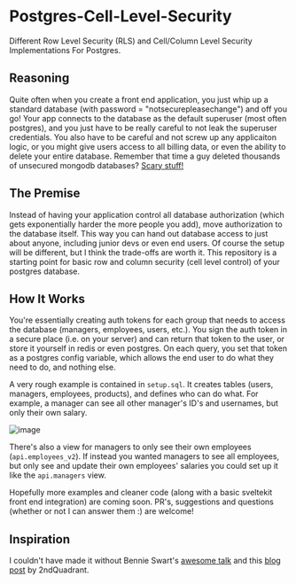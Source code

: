 # Postgres-Cell-Level-Security
Different Row Level Security (RLS) and Cell/Column Level Security Implementations For Postgres.

## Reasoning
Quite often when you create a front end application, you just whip up a standard database (with password = "notsecurepleasechange") and off you go! Your app connects to the database as the default superuser (most often postgres), and you just have to be really careful to not leak the superuser credentials. You also have to be careful and not screw up any applicaiton logic, or you might give users access to all billing data, or even the ability to delete your entire database. Remember that time a guy deleted thousands of unsecured mongodb databases? [Scary stuff!](https://www.ehackingnews.com/2019/05/unistellar-attackers-delete-over-12000.html)

## The Premise
Instead of having your application control all database authorization (which gets exponentially harder the more people you add), move authorization to the database itself. This way you can hand out database access to just about anyone, including junior devs or even end users. Of course the setup will be different, but I think the trade-offs are worth it. This repository is a starting point for basic row and column security (cell level control) of your postgres database.

## How It Works
You're essentially creating auth tokens for each group that needs to access the database (managers, employees, users, etc.). You sign the auth token in a secure place (i.e. on your server) and can return that token to the user, or store it yourself in redis or even postgres. On each query, you set that token as a postgres config variable, which allows the end user to do what they need to do, and nothing else.

A very rough example is contained in `setup.sql`.  It creates tables (users, managers, employees, products), and defines who can do what. For example, a manager can see all other manager's ID's and usernames, but only their own salary.

![image](https://user-images.githubusercontent.com/2141012/115927663-00042300-a442-11eb-92e7-05b8c447a988.png)

There's also a view for managers to only see their own employees (`api.employees_v2`). If instead you wanted managers to see all employees, but only see and update their own employees' salaries you could set up it like the `api.managers` view.

Hopefully more examples and cleaner code (along with a basic sveltekit front end integration) are coming soon. PR's, suggestions and questions (whether or not I can answer them :) are welcome!

## Inspiration
I couldn't have made it without Bennie Swart's [awesome talk](https://www.youtube.com/watch?v=-9QqQ2jkG_4&t=2319s) and this [blog post](https://www.2ndquadrant.com/en/blog/application-users-vs-row-level-security/) by 2ndQuadrant.

